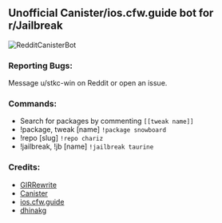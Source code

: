 ## Unofficial Canister/ios.cfw.guide bot for r/Jailbreak

![RedditCanisterBot](https://img.shields.io/endpoint?url=https%3A%2F%2Fhealthchecks.io%2Fb%2F2%2F4d873741-094d-46d0-9cb0-84974f04cac7.shields)

### Reporting Bugs:

Message u/stkc-win on Reddit or open an issue.

### Commands:

- Search for packages by commenting `[[tweak name]]`
- !package, tweak [name] `!package snowboard`
- !repo [slug] `!repo chariz`
- !jailbreak, !jb [name] `!jailbreak taurine`

### Credits:

- [GIRRewrite](https://github.com/DiscordGIR/GIRRewrite)
- [Canister](https://canister.me)
- [ios.cfw.guide](https://ios.cfw.guide)
- [dhinakg](https://github.com/dhinakg)
